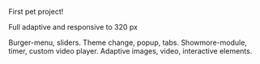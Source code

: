 First pet project!

Full adaptive and responsive to 320 px

Burger-menu, sliders.
Theme change, popup, tabs.
Showmore-module, timer, custom video player.
Adaptive images, video, interactive elements.
